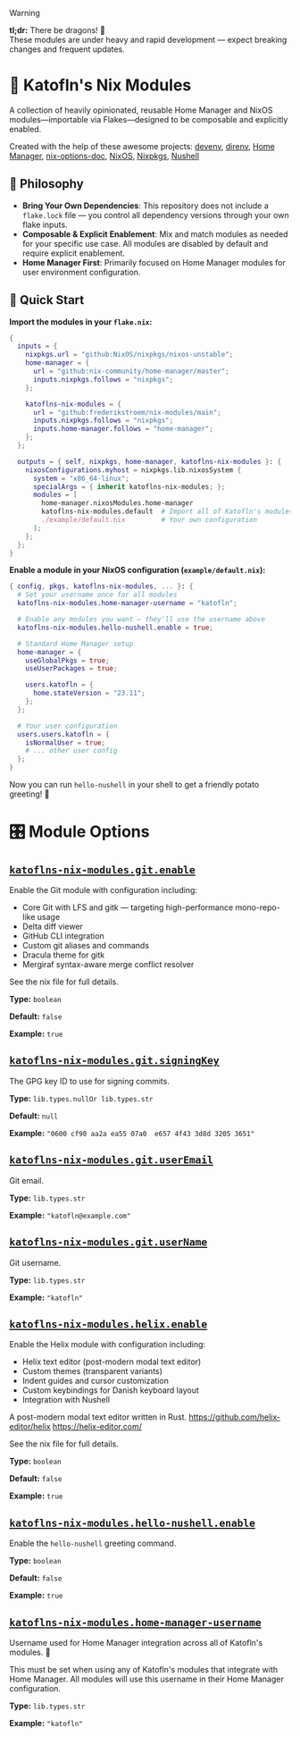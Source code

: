 > [!WARNING]
> **tl;dr:** There be dragons! 🐉<br>
> These modules are under heavy and rapid development — expect breaking changes and frequent updates.

# 🥔 Katofln's Nix Modules
A collection of heavily opinionated, reusable Home Manager and NixOS modules—importable via Flakes—designed to be composable and explicitly enabled.

Created with the help of these awesome projects:
[devenv](https://github.com/cachix/devenv),
[direnv](https://github.com/direnv/direnv),
[Home Manager](https://github.com/nix-community/home-manager),
[nix-options-doc](https://github.com/Thunderbottom/nix-options-doc),
[NixOS](https://nixos.org/),
[Nixpkgs](https://github.com/NixOS/nixpkgs),
[Nushell](https://github.com/nushell/nushell)

## 🎯 Philosophy
- **Bring Your Own Dependencies**: This repository does not include a `flake.lock` file — you control all dependency versions through your own flake inputs.
- **Composable & Explicit Enablement**: Mix and match modules as needed for your specific use case. All modules are disabled by default and require explicit enablement.
- **Home Manager First**: Primarily focused on Home Manager modules for user environment configuration.

## 🚀 Quick Start
**Import the modules in your `flake.nix`:**

```nix
{
  inputs = {
    nixpkgs.url = "github:NixOS/nixpkgs/nixos-unstable";
    home-manager = {
      url = "github:nix-community/home-manager/master";
      inputs.nixpkgs.follows = "nixpkgs";
    };

    katoflns-nix-modules = {
      url = "github:frederikstroem/nix-modules/main";
      inputs.nixpkgs.follows = "nixpkgs";
      inputs.home-manager.follows = "home-manager";
    };
  };

  outputs = { self, nixpkgs, home-manager, katoflns-nix-modules }: {
    nixosConfigurations.myhost = nixpkgs.lib.nixosSystem {
      system = "x86_64-linux";
      specialArgs = { inherit katoflns-nix-modules; };
      modules = [
        home-manager.nixosModules.home-manager
        katoflns-nix-modules.default  # Import all of Katofln's modules; everything is disabled by default
        ./example/default.nix         # Your own configuration
      ];
    };
  };
}
```

**Enable a module in your NixOS configuration (`example/default.nix`):**

```nix
{ config, pkgs, katoflns-nix-modules, ... }: {
  # Set your username once for all modules
  katoflns-nix-modules.home-manager-username = "katofln";

  # Enable any modules you want — they'll use the username above
  katoflns-nix-modules.hello-nushell.enable = true;

  # Standard Home Manager setup
  home-manager = {
    useGlobalPkgs = true;
    useUserPackages = true;

    users.katofln = {
      home.stateVersion = "23.11";
    };
  };

  # Your user configuration
  users.users.katofln = {
    isNormalUser = true;
    # ... other user config
  };
}
```

Now you can run `hello-nushell` in your shell to get a friendly potato greeting! 🥔

# 🎛️ Module Options
## [`katoflns-nix-modules.git.enable`](modules/git/default.nix#L9)
Enable the Git module with configuration including:
- Core Git with LFS and gitk — targeting high-performance mono-repo-like usage
- Delta diff viewer
- GitHub CLI integration
- Custom git aliases and commands
- Dracula theme for gitk
- Mergiraf syntax-aware merge conflict resolver

See the nix file for full details.

**Type:** `boolean`

**Default:** `false`

**Example:** `true`

## [`katoflns-nix-modules.git.signingKey`](modules/git/default.nix#L33)
The GPG key ID to use for signing commits.

**Type:** `lib.types.nullOr lib.types.str`

**Default:** `null`

**Example:** `"0600 cf90 aa2a ea55 07a0  e657 4f43 3d8d 3205 3651"`

## [`katoflns-nix-modules.git.userEmail`](modules/git/default.nix#L27)
Git email.

**Type:** `lib.types.str`

**Example:** `"katofln@example.com"`

## [`katoflns-nix-modules.git.userName`](modules/git/default.nix#L21)
Git username.

**Type:** `lib.types.str`

**Example:** `"katofln"`

## [`katoflns-nix-modules.helix.enable`](modules/helix/default.nix#L9)
Enable the Helix module with configuration including:
- Helix text editor (post-modern modal text editor)
- Custom themes (transparent variants)
- Indent guides and cursor customization
- Custom keybindings for Danish keyboard layout
- Integration with Nushell

A post-modern modal text editor written in Rust.
https://github.com/helix-editor/helix
https://helix-editor.com/

See the nix file for full details.

**Type:** `boolean`

**Default:** `false`

**Example:** `true`

## [`katoflns-nix-modules.hello-nushell.enable`](modules/examples/hello-nushell/default.nix#L9)
Enable the `hello-nushell` greeting command.

**Type:** `boolean`

**Default:** `false`

**Example:** `true`

## [`katoflns-nix-modules.home-manager-username`](modules/default/default.nix#L5)
Username used for Home Manager integration across all of Katofln's modules. 🥔

This must be set when using any of Katofln's modules that integrate with Home Manager.
All modules will use this username in their Home Manager configuration.

**Type:** `lib.types.str`

**Example:** `"katofln"`
